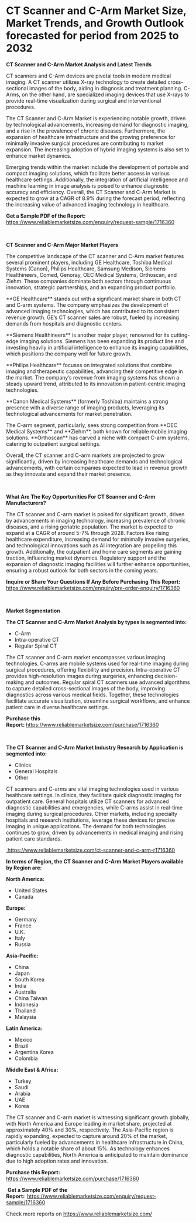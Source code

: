 <p><h1>CT Scanner and C-Arm Market Size, Market Trends, and Growth Outlook forecasted for period from 2025 to 2032</h1></p><p><strong>CT Scanner and C-Arm Market Analysis and Latest Trends</strong></p>
<p><p>CT scanners and C-Arm devices are pivotal tools in modern medical imaging. A CT scanner utilizes X-ray technology to create detailed cross-sectional images of the body, aiding in diagnosis and treatment planning. C-Arms, on the other hand, are specialized imaging devices that use X-rays to provide real-time visualization during surgical and interventional procedures.</p><p>The CT Scanner and C-Arm Market is experiencing notable growth, driven by technological advancements, increasing demand for diagnostic imaging, and a rise in the prevalence of chronic diseases. Furthermore, the expansion of healthcare infrastructure and the growing preference for minimally invasive surgical procedures are contributing to market expansion. The increasing adoption of hybrid imaging systems is also set to enhance market dynamics.</p><p>Emerging trends within the market include the development of portable and compact imaging solutions, which facilitate better access in various healthcare settings. Additionally, the integration of artificial intelligence and machine learning in image analysis is poised to enhance diagnostic accuracy and efficiency. Overall, the CT Scanner and C-Arm Market is expected to grow at a CAGR of 8.9% during the forecast period, reflecting the increasing value of advanced imaging technology in healthcare.</p></p>
<p><strong>Get a Sample PDF of the Report:&nbsp;</strong> <a href="https://www.reliablemarketsize.com/enquiry/request-sample/1716360?utm_campaign=2281&utm_medium=2&utm_source=Github&utm_content=ia&utm_term=28032025&utm_id=ct-scanner-and-c-arm">https://www.reliablemarketsize.com/enquiry/request-sample/1716360</a></p>
<p>&nbsp;</p>
<p><strong>CT Scanner and C-Arm Major Market Players</strong></p>
<p><p>The competitive landscape of the CT scanner and C-Arm market features several prominent players, including GE Healthcare, Toshiba Medical Systems (Canon), Philips Healthcare, Samsung Medison, Siemens Healthineers, Comed, Genoray, OEC Medical Systems, Orthoscan, and Ziehm. These companies dominate both sectors through continuous innovation, strategic partnerships, and an expanding product portfolio.</p><p>**GE Healthcare** stands out with a significant market share in both CT and C-arm systems. The company emphasizes the development of advanced imaging technologies, which has contributed to its consistent revenue growth. GE’s CT scanner sales are robust, fueled by increasing demands from hospitals and diagnostic centers.</p><p>**Siemens Healthineers** is another major player, renowned for its cutting-edge imaging solutions. Siemens has been expanding its product line and investing heavily in artificial intelligence to enhance its imaging capabilities, which positions the company well for future growth. </p><p>**Philips Healthcare** focuses on integrated solutions that combine imaging and therapeutic capabilities, advancing their competitive edge in the market. The company’s revenue from imaging systems has shown a steady upward trend, attributed to its innovation in patient-centric imaging technologies.</p><p>**Canon Medical Systems** (formerly Toshiba) maintains a strong presence with a diverse range of imaging products, leveraging its technological advancements for market penetration. </p><p>The C-arm segment, particularly, sees strong competition from **OEC Medical Systems** and **Ziehm**, both known for reliable mobile imaging solutions. **Orthoscan** has carved a niche with compact C-arm systems, catering to outpatient surgical settings. </p><p>Overall, the CT scanner and C-arm markets are projected to grow significantly, driven by increasing healthcare demands and technological advancements, with certain companies expected to lead in revenue growth as they innovate and expand their market presence.</p></p>
<p>&nbsp;</p>
<p><strong>What Are The Key Opportunities For CT Scanner and C-Arm Manufacturers?</strong></p>
<p><p>The CT scanner and C-arm market is poised for significant growth, driven by advancements in imaging technology, increasing prevalence of chronic diseases, and a rising geriatric population. The market is expected to expand at a CAGR of around 5-7% through 2028. Factors like rising healthcare expenditure, increasing demand for minimally invasive surgeries, and technological innovations such as AI integration are propelling this growth. Additionally, the outpatient and home care segments are gaining traction, influencing market dynamics. Regulatory support and the expansion of diagnostic imaging facilities will further enhance opportunities, ensuring a robust outlook for both sectors in the coming years.</p></p>
<p><strong>Inquire or Share Your Questions If Any Before Purchasing This Report:</strong> <a href="https://www.reliablemarketsize.com/enquiry/pre-order-enquiry/1716360?utm_campaign=2281&utm_medium=2&utm_source=Github&utm_content=ia&utm_term=28032025&utm_id=ct-scanner-and-c-arm">https://www.reliablemarketsize.com/enquiry/pre-order-enquiry/1716360</a></p>
<p>&nbsp;</p>
<p><strong>Market Segmentation</strong></p>
<p><strong>The CT Scanner and C-Arm Market Analysis by types is segmented into:</strong></p>
<p><ul><li>C-Arm</li><li>Intra-operative CT</li><li>Regular Spiral CT</li></ul></p>
<p><p>The CT scanner and C-arm market encompasses various imaging technologies. C-arms are mobile systems used for real-time imaging during surgical procedures, offering flexibility and precision. Intra-operative CT provides high-resolution images during surgeries, enhancing decision-making and outcomes. Regular spiral CT scanners use advanced algorithms to capture detailed cross-sectional images of the body, improving diagnostics across various medical fields. Together, these technologies facilitate accurate visualization, streamline surgical workflows, and enhance patient care in diverse healthcare settings.</p></p>
<p><strong>Purchase this Report:&nbsp;</strong><a href="https://www.reliablemarketsize.com/purchase/1716360?utm_campaign=2281&utm_medium=2&utm_source=Github&utm_content=ia&utm_term=28032025&utm_id=ct-scanner-and-c-arm">https://www.reliablemarketsize.com/purchase/1716360</a></p>
<p>&nbsp;</p>
<p><strong>The CT Scanner and C-Arm Market Industry Research by Application is segmented into:</strong></p>
<p><ul><li>Clinics</li><li>General Hospitals</li><li>Other</li></ul></p>
<p><p>CT scanners and C-arms are vital imaging technologies used in various healthcare settings. In clinics, they facilitate quick diagnostic imaging for outpatient care. General hospitals utilize CT scanners for advanced diagnostic capabilities and emergencies, while C-arms assist in real-time imaging during surgical procedures. Other markets, including specialty hospitals and research institutions, leverage these devices for precise imaging in unique applications. The demand for both technologies continues to grow, driven by advancements in medical imaging and rising patient care standards.</p></p>
<p><a href="https://www.reliablemarketsize.com/ct-scanner-and-c-arm-r1716360?utm_campaign=2281&utm_medium=2&utm_source=Github&utm_content=ia&utm_term=28032025&utm_id=ct-scanner-and-c-arm">&nbsp;https://www.reliablemarketsize.com/ct-scanner-and-c-arm-r1716360</a></p>
<p><strong>In terms of Region, the CT Scanner and C-Arm Market Players available by Region are:</strong></p>
<p>
    <p> <strong> North America: </strong>
        <ul>
            <li>United States</li>
            <li>Canada</li>
        </ul>
        </p> 
    <p> <strong> Europe: </strong>
        <ul>
            <li>Germany</li>
            <li>France</li>
            <li>U.K.</li>
            <li>Italy</li>
            <li>Russia</li>
        </ul>
        </p> 
    <p> <strong> Asia-Pacific: </strong>
        <ul>
            <li>China</li>
            <li>Japan</li>
            <li>South Korea</li>
            <li>India</li>
            <li>Australia</li>
            <li>China Taiwan</li>
            <li>Indonesia</li>
            <li>Thailand</li>
            <li>Malaysia</li>
        </ul>
        </p> 
    <p> <strong> Latin America: </strong>
        <ul>
            <li>Mexico</li>
            <li>Brazil</li>
            <li>Argentina Korea</li>
            <li>Colombia</li>
        </ul>
        </p> 
    <p> <strong> Middle East & Africa: </strong>
        <ul>
            <li>Turkey</li>
            <li>Saudi</li>
            <li>Arabia</li>
            <li>UAE</li>
            <li>Korea</li>
        </ul>
    </p>
    </p>
<p><p>The CT scanner and C-arm market is witnessing significant growth globally, with North America and Europe leading in market share, projected at approximately 40% and 30%, respectively. The Asia-Pacific region is rapidly expanding, expected to capture around 20% of the market, particularly fueled by advancements in healthcare infrastructure in China, which holds a notable share of about 15%. As technology enhances diagnostic capabilities, North America is anticipated to maintain dominance due to high adoption rates and innovation.</p></p>
<p><strong>Purchase this Report: </strong><a href="https://www.reliablemarketsize.com/purchase/1716360?utm_campaign=2281&utm_medium=2&utm_source=Github&utm_content=ia&utm_term=28032025&utm_id=ct-scanner-and-c-arm">https://www.reliablemarketsize.com/purchase/1716360</a></p>
<p>&nbsp;<strong>Get a Sample PDF of the Report:&nbsp;&nbsp;</strong><a href="https://www.reliablemarketsize.com/enquiry/request-sample/1716360?utm_campaign=2281&utm_medium=2&utm_source=Github&utm_content=ia&utm_term=28032025&utm_id=ct-scanner-and-c-arm">https://www.reliablemarketsize.com/enquiry/request-sample/1716360</a></p>
<p><strong></strong></p>
<p>Check more reports on <a href="https://www.reliablemarketsize.com/?utm_campaign=2281&utm_medium=2&utm_source=Github&utm_content=ia&utm_term=28032025&utm_id=ct-scanner-and-c-arm">https://www.reliablemarketsize.com/</a></p>